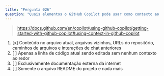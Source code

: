 ```yaml
---
title: "Pergunta 026"
question: "Quais elementos o GitHub Copilot pode usar como contexto ao gerar sugestões?"
---
```


> https://docs.github.com/en/copilot/using-github-copilot/getting-started-with-github-copilot#using-context-in-github-copilot
1. [x] Conteúdo no arquivo atual, arquivos vizinhos, URLs do repositório, caminhos de arquivos e interações de chat anteriores
1. [ ] Apenas a linha de código atual sendo editada sem nenhum contexto ao redor
1. [ ] Exclusivamente documentação externa da internet
1. [ ] Somente o arquivo README do projeto e nada mais
